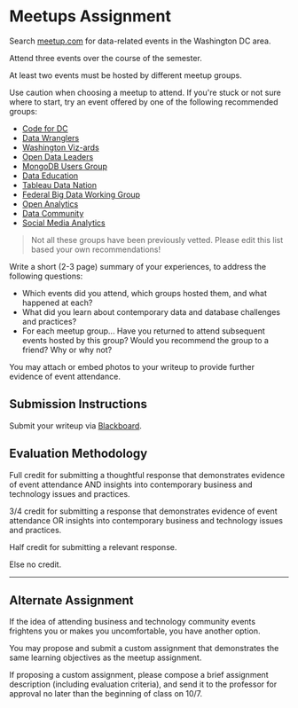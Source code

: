 # Meetups Assignment

Search [meetup.com](http://www.meetup.com/) for data-related
 events in the Washington DC area.

Attend three events over the course of the semester.

At least two events must be hosted by different meetup groups.

Use caution when choosing a meetup to attend. If you're stuck or not sure where to start, try an event offered by one of the following recommended groups:

 + [Code for DC](http://www.meetup.com/Code-for-DC/)
 + [Data Wranglers](http://www.meetup.com/Data-Wranglers-DC/)
 + [Washington Viz-ards](http://www.meetup.com/Washington-Viz-ards/)
 + [Open Data Leaders](http://www.meetup.com/Open-Data-Leaders/)
 + [MongoDB Users Group](http://www.meetup.com/Washington-DC-MongoDB-Users-Group/)
 + [Data Education](http://www.meetup.com/Data-Education-DC/)
 + [Tableau Data Nation](http://www.meetup.com/DC-Tableau-DATA-Nation/)
 + [Federal Big Data Working Group](http://www.meetup.com/Federal-Big-Data-Working-Group/)
 + [Open Analytics](http://www.meetup.com/OpenAnalyticsDC/)
 + [Data Community](http://www.meetup.com/Data-Community-DC/)
 + [Social Media Analytics](http://www.meetup.com/Social-Media-Analytics-DC/)

> Not all these groups have been previously vetted. Please edit this list based your own recommendations!

Write a short (2-3 page) summary of your experiences, to address the following questions:

 + Which events did you attend, which groups hosted them, and what happened at each?
 + What did you learn about contemporary data and database challenges and practices?
 + For each meetup group... Have you returned to attend subsequent events hosted by this group? Would you recommend the group to a friend? Why or why not?

You may attach or embed photos to your writeup to provide further evidence of event attendance.

## Submission Instructions

Submit your writeup via [Blackboard](https://blackboard.gwu.edu/webapps/assignment/uploadAssignment?content_id=_6858232_1&course_id=_260328_1&assign_group_id=&mode=cpview).

## Evaluation Methodology

Full credit for submitting a thoughtful response that demonstrates
 evidence of event attendance AND
 insights into contemporary business and technology issues and practices.

3/4 credit for submitting a response that demonstrates evidence of event attendance OR
 insights into contemporary business and technology issues and practices.

Half credit for submitting a relevant response.

Else no credit.

<hr>

## Alternate Assignment

If the idea of attending business and technology community events frightens you
 or makes you uncomfortable,
 you have another option.

You may propose and submit a custom assignment
 that demonstrates the same learning objectives as the meetup assignment.

If proposing a custom assignment,
 please compose a brief assignment description (including evaluation criteria),
 and send it to the professor for approval no later than
 the beginning of class on 10/7.
